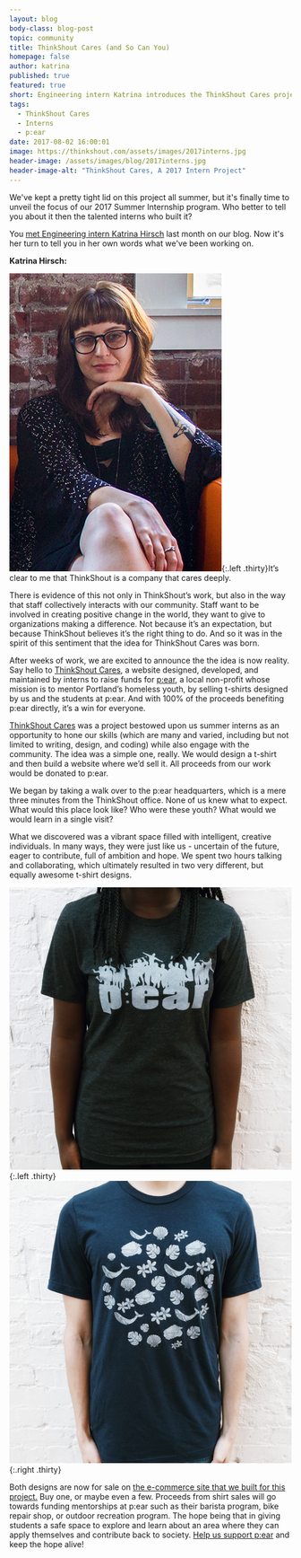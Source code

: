 ```yaml
---
layout: blog
body-class: blog-post
topic: community
title: ThinkShout Cares (and So Can You)
homepage: false
author: katrina
published: true
featured: true
short: Engineering intern Katrina introduces the ThinkShout Cares project.
tags:
  - ThinkShout Cares
  - Interns
  - p:ear
date: 2017-08-02 16:00:01
image: https://thinkshout.com/assets/images/2017interns.jpg
header-image: /assets/images/blog/2017interns.jpg
header-image-alt: "ThinkShout Cares, A 2017 Intern Project"
---
```


We've kept a pretty tight lid on this project all summer, but it's finally time to unveil the focus of our 2017 Summer Internship program. Who better to tell you about it then the talented interns who built it?

You [met Engineering intern Katrina Hirsch](http://thinkshout.com/blog/2017/06/the-2017-thinkshout-interns/) last month on our blog. Now it's her turn to tell you in her own words what we've been working on.

**Katrina Hirsch:**

![katrina.jpg](/assets/images/blog/katrina.jpg){:.left .thirty}It’s clear to me that ThinkShout is a company that cares deeply.

There is evidence of this not only in ThinkShout’s work, but also in the way that staff collectively interacts with our community. Staff want to be involved in creating positive change in the world, they want to give to organizations making a difference. Not because it’s an expectation, but because ThinkShout believes it’s the right thing to do. And so it was in the spirit of this sentiment that the idea for ThinkShout Cares was born.

After weeks of work, we are excited to announce the the idea is now reality. Say hello to [ThinkShout Cares](http://give.thinkshout.com/), a website designed, developed, and maintained by interns to raise funds for [p:ear](http://pearmentor.org/), a local non-profit whose mission is to mentor Portland’s homeless youth, by selling t-shirts designed by us and the students at p:ear.  And with 100% of the proceeds benefiting p:ear directly, it’s a win for everyone.

[ThinkShout Cares](http://give.thinkshout.com/) was a project bestowed upon us summer interns as an opportunity to hone our skills (which are many and varied, including but not limited to writing, design, and coding) while also engage with the community. The idea was a simple one, really. We would design a t-shirt and then build a website where we’d sell it. All proceeds from our work would be donated to p:ear.

We began by taking a walk over to the p:ear headquarters, which is a mere three minutes from the ThinkShout office. None of us knew what to expect. What would this place look like? Who were these youth? What would we would learn in a single visit?

What we discovered was a vibrant space filled with intelligent, creative individuals. In many ways, they were just like us - uncertain of the future, eager to contribute, full of ambition and hope. We spent two hours talking and collaborating, which ultimately resulted in two very different, but equally awesome t-shirt designs.

![freedom-sm.png](/assets/images/blog/freedom-sm.png){:.left .thirty}        ![that-summer-sm2.png](/assets/images/blog/that-summer-sm2.png){:.right .thirty}

Both designs are now for sale on [the e-commerce site that we built for this project.](http://give.thinkshout.com/) Buy one, or maybe even a few. Proceeds from shirt sales will go towards funding mentorships at p:ear such as their barista program, bike repair shop, or outdoor recreation program. The hope being that in giving students a safe space to explore and learn about an area where they can apply themselves and contribute back to society. [Help us support p:ear](http://give.thinkshout.com/) and keep the hope alive!
